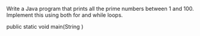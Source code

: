 Write a Java program that prints all the prime numbers between 1 and 100.
Implement this using both for and while loops.

public static void main(String )
